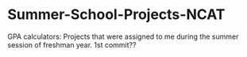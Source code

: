 # Summer-School-Projects-NCAT
GPA calculators: Projects that were assigned to me during the summer session of freshman year.
1st commit??
